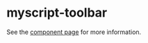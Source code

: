 myscript-toolbar
============

See the [component page](http://myscriptwebcomponents.github.io/myscript-toolbar) for more information.